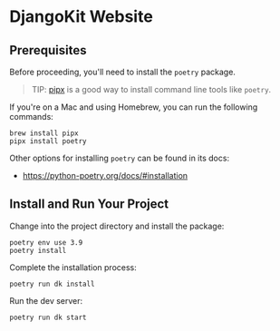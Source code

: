 # DjangoKit Website

## Prerequisites

Before proceeding, you'll need to install the `poetry` package.

> TIP: [pipx](https://pypa.github.io/pipx/) is a good way to install
> command line tools like `poetry`.

If you're on a Mac and using Homebrew, you can run the following
commands:

    brew install pipx
    pipx install poetry

Other options for installing `poetry` can be found in its docs:

- https://python-poetry.org/docs/#installation

## Install and Run Your Project

Change into the project directory and install the package:

    poetry env use 3.9
    poetry install

Complete the installation process:

    poetry run dk install

Run the dev server:

    poetry run dk start
